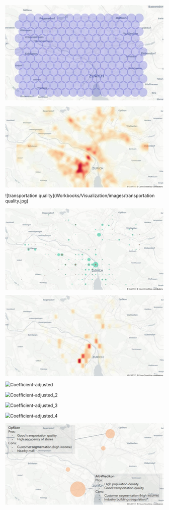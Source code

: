 ![search_iterations](Workbooks/Visualization/images/search_iterations.jpg)

![populaion_density](Workbooks/Visualization/images/populaion_density.jpg)

![transportation quality](Workbooks/Visualization/images/transportation quality.jpg)

![supermarkets_each_area](Workbooks/Visualization/images/supermarkets_each_area.jpg)

![factor_multimodel](Workbooks/Visualization/images/factor_multimodel.jpg)

![Coefﬁcient-adjusted]()

![Coefﬁcient-adjusted_2]()

![Coefﬁcient-adjusted_3]()

![Coefﬁcient-adjusted_4]()

![conclusions](https://github.com/wanaguirre/Challenge-Migros-1-Propulsion-Academy/blob/18cc8a94576f3fc882c5333587bd4b9b925e8993/Workbooks/Visualization/images/conclusions.jpg)
